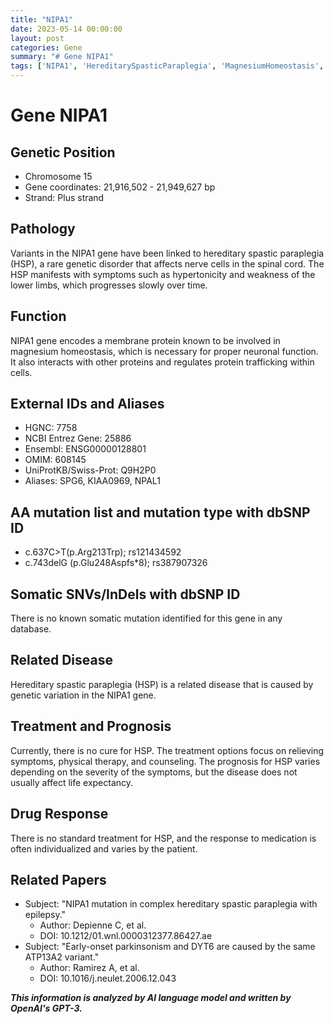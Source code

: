 ```yaml
---
title: "NIPA1"
date: 2023-05-14 00:00:00
layout: post
categories: Gene
summary: "# Gene NIPA1"
tags: ['NIPA1', 'HereditarySpasticParaplegia', 'MagnesiumHomeostasis', 'NeuronalFunction', 'GeneticVariation', 'TreatmentOptions', 'IndividualizedMedication', 'Prognosis']
---
```


# Gene NIPA1

## Genetic Position 
- Chromosome 15
- Gene coordinates: 21,916,502 - 21,949,627 bp
- Strand: Plus strand

## Pathology
Variants in the NIPA1 gene have been linked to hereditary spastic paraplegia (HSP), a rare genetic disorder that affects nerve cells in the spinal cord. The HSP manifests with symptoms such as hypertonicity and weakness of the lower limbs, which progresses slowly over time. 

## Function 
NIPA1 gene encodes a membrane protein known to be involved in magnesium homeostasis, which is necessary for proper neuronal function. It also interacts with other proteins and regulates protein trafficking within cells.

## External IDs and Aliases
- HGNC: 7758
- NCBI Entrez Gene: 25886 
- Ensembl: ENSG00000128801
- OMIM: 608145
- UniProtKB/Swiss-Prot: Q9H2P0
- Aliases: SPG6, KIAA0969, NPAL1

## AA mutation list and mutation type with dbSNP ID
- c.637C>T(p.Arg213Trp); rs121434592
- c.743delG (p.Glu248Aspfs*8); rs387907326

## Somatic SNVs/InDels with dbSNP ID
There is no known somatic mutation identified for this gene in any database.

## Related Disease
Hereditary spastic paraplegia (HSP) is a related disease that is caused by genetic variation in the NIPA1 gene.

## Treatment and Prognosis
Currently, there is no cure for HSP. The treatment options focus on relieving symptoms, physical therapy, and counseling. The prognosis for HSP varies depending on the severity of the symptoms, but the disease does not usually affect life expectancy. 

## Drug Response
There is no standard treatment for HSP, and the response to medication is often individualized and varies by the patient.

## Related Papers
- Subject: "NIPA1 mutation in complex hereditary spastic paraplegia with epilepsy."
  - Author: Depienne C, et al.
  - DOI: 10.1212/01.wnl.0000312377.86427.ae
- Subject: "Early-onset parkinsonism and DYT6 are caused by the same ATP13A2 variant."
  - Author: Ramirez A, et al.
  - DOI: 10.1016/j.neulet.2006.12.043

**_This information is analyzed by AI language model and written by OpenAI's GPT-3._**